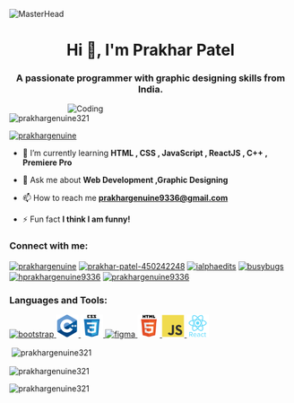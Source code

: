 ![MasterHead](https://mir-s3-cdn-cf.behance.net/project_modules/max_1200/79731568097599.5b50bca477735.jpg)
<h1 align="center">Hi 👋, I'm Prakhar Patel</h1>
<h3 align="center">A passionate programmer with graphic designing skills from India.</h3>
<img align="right" alt="Coding" width="400" src="https://i.pinimg.com/originals/68/f3/ff/68f3ff8ddc1699f6234abee4e1d58dd9.gif">


<p align="left"> <img src="https://komarev.com/ghpvc/?username=prakhargenuine321&label=Profile%20views&color=0e75b6&style=flat" alt="prakhargenuine321" /> </p>

<p align="left"> <a href="https://twitter.com/prakhargenuine" target="blank"><img src="https://img.shields.io/twitter/follow/prakhargenuine?logo=twitter&style=for-the-badge" alt="prakhargenuine" /></a> </p>

- 🌱 I’m currently learning **HTML , CSS , JavaScript , ReactJS , C++ , Premiere Pro**

- 💬 Ask me about **Web Development ,Graphic Designing**

- 📫 How to reach me **prakhargenuine9336@gmail.com**

- ⚡ Fun fact **I think I am funny!**

<h3 align="left">Connect with me:</h3>
<p align="left">
<a href="https://twitter.com/prakhargenuine" target="blank"><img align="center" src="https://raw.githubusercontent.com/rahuldkjain/github-profile-readme-generator/master/src/images/icons/Social/twitter.svg" alt="prakhargenuine" height="30" width="40" /></a>
<a href="https://linkedin.com/in/prakhar-patel-450242248" target="blank"><img align="center" src="https://raw.githubusercontent.com/rahuldkjain/github-profile-readme-generator/master/src/images/icons/Social/linked-in-alt.svg" alt="prakhar-patel-450242248" height="30" width="40" /></a>
<a href="https://instagram.com/ialphaedits" target="blank"><img align="center" src="https://raw.githubusercontent.com/rahuldkjain/github-profile-readme-generator/master/src/images/icons/Social/instagram.svg" alt="ialphaedits" height="30" width="40" /></a>
<a href="https://www.youtube.com/@busybugs" target="blank"><img align="center" src="https://raw.githubusercontent.com/rahuldkjain/github-profile-readme-generator/master/src/images/icons/Social/youtube.svg" alt="busybugs" height="30" width="40" /></a>
<a href="https://www.leetcode.com/u/prakhargenuine9336" target="blank"><img align="center" src="https://raw.githubusercontent.com/rahuldkjain/github-profile-readme-generator/master/src/images/icons/Social/leet-code.svg" alt="hprakhargenuine9336" height="30" width="40" /></a>
<a href="https://auth.geeksforgeeks.org/user/prakhargenuine9336" target="blank"><img align="center" src="https://raw.githubusercontent.com/rahuldkjain/github-profile-readme-generator/master/src/images/icons/Social/geeks-for-geeks.svg" alt="prakhargenuine9336" height="30" width="40" /></a>
</p>

<h3 align="left">Languages and Tools:</h3>
<p align="left"> <a href="https://getbootstrap.com" target="_blank" rel="noreferrer"> <img src="https://e7.pngegg.com/pngimages/439/345/png-clipart-bootstrap-logo-thumbnail-tech-companies.png" alt="bootstrap" width="40" height="40"/> </a> <a href="https://www.w3schools.com/cpp/" target="_blank" rel="noreferrer"> <img src="https://raw.githubusercontent.com/devicons/devicon/master/icons/cplusplus/cplusplus-original.svg" alt="cplusplus" width="40" height="40"/> </a> <a href="https://www.w3schools.com/css/" target="_blank" rel="noreferrer"> <img src="https://raw.githubusercontent.com/devicons/devicon/master/icons/css3/css3-original-wordmark.svg" alt="css3" width="40" height="40"/> </a> <a href="https://www.figma.com/" target="_blank" rel="noreferrer"> <img src="https://www.vectorlogo.zone/logos/figma/figma-icon.svg" alt="figma" width="40" height="40"/> </a> <a href="https://www.w3.org/html/" target="_blank" rel="noreferrer"> <img src="https://raw.githubusercontent.com/devicons/devicon/master/icons/html5/html5-original-wordmark.svg" alt="html5" width="40" height="40"/> </a> <a href="https://developer.mozilla.org/en-US/docs/Web/JavaScript" target="_blank" rel="noreferrer"> <img src="https://raw.githubusercontent.com/devicons/devicon/master/icons/javascript/javascript-original.svg" alt="javascript" width="40" height="40"/> </a> <a href="https://reactjs.org/" target="_blank" rel="noreferrer"> <img src="https://raw.githubusercontent.com/devicons/devicon/master/icons/react/react-original-wordmark.svg" alt="react" width="40" height="40"/> </a> </p>

<p>&nbsp;<img align="center" src="https://github-readme-stats.vercel.app/api?username=prakhargenuine321&show_icons=true&theme=dark&locale=en" alt="prakhargenuine321" /></p>
<p><img align="center" src="https://github-readme-streak-stats.herokuapp.com/?user=prakhargenuine321&theme=dark" alt="prakhargenuine321" /></p>
<p><img align="left" src="https://github-readme-stats.vercel.app/api/top-langs?username=prakhargenuine321&show_icons=true&locale=en&layout=compact&theme=dark" alt="prakhargenuine321" /></p>


